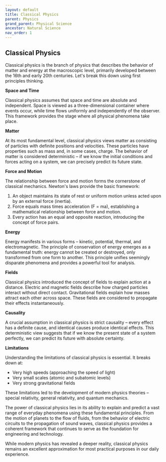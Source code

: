 ```yaml
---
layout: default
title: Classical Physics
parent: Physics
grand_parent: Physical Science
ancestor: Natural Science
nav_order: 1
---
```


## Classical Physics

Classical physics is the branch of physics that describes the behavior of matter and energy at the macroscopic level, primarily developed between the 16th and early 20th centuries. Let's break this down using first principles thinking.

**Space and Time**

Classical physics assumes that space and time are absolute and independent. Space is viewed as a three-dimensional container where events occur, while time flows uniformly and independently of the observer. This framework provides the stage where all physical phenomena take place.

**Matter**

At its most fundamental level, classical physics views matter as consisting of particles with definite positions and velocities. These particles have properties such as mass and, in some cases, charge. The behavior of matter is considered deterministic – if we know the initial conditions and forces acting on a system, we can precisely predict its future state.

**Force and Motion**

The relationship between force and motion forms the cornerstone of classical mechanics. Newton's laws provide the basic framework:

1. An object maintains its state of rest or uniform motion unless acted upon by an external force (inertia).
2. Force equals mass times acceleration (F = ma), establishing a mathematical relationship between force and motion.
3. Every action has an equal and opposite reaction, introducing the concept of force pairs.

**Energy**

Energy manifests in various forms – kinetic, potential, thermal, and electromagnetic. The principle of conservation of energy emerges as a fundamental truth: energy cannot be created or destroyed, only transformed from one form to another. This principle unifies seemingly disparate phenomena and provides a powerful tool for analysis.

**Fields**

Classical physics introduced the concept of fields to explain action at a distance. Electric and magnetic fields describe how charged particles interact without direct contact. Gravitational fields explain how masses attract each other across space. These fields are considered to propagate their effects instantaneously.

**Causality**

A crucial assumption in classical physics is strict causality – every effect has a definite cause, and identical causes produce identical effects. This deterministic view suggests that if we know the present state of a system perfectly, we can predict its future with absolute certainty.

**Limitations**

Understanding the limitations of classical physics is essential. It breaks down at:
- Very high speeds (approaching the speed of light)
- Very small scales (atomic and subatomic levels)
- Very strong gravitational fields

These limitations led to the development of modern physics theories – special relativity, general relativity, and quantum mechanics.

The power of classical physics lies in its ability to explain and predict a vast range of everyday phenomena using these fundamental principles. From the motion of planets to the flow of fluids, from the behavior of electric circuits to the propagation of sound waves, classical physics provides a coherent framework that continues to serve as the foundation for engineering and technology.

While modern physics has revealed a deeper reality, classical physics remains an excellent approximation for most practical purposes in our daily experience.
